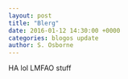 ```yaml
---
layout: post
title: "Blerg"
date: 2016-01-12 14:30:00 +0000
categories: blogos update
author: S. Osborne
---
```


HA lol LMFAO stuff